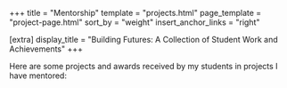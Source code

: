 +++
title = "Mentorship"
template = "projects.html"
page_template = "project-page.html"
sort_by = "weight"
insert_anchor_links = "right"

[extra]
display_title = "Building Futures: A Collection of Student Work and Achievements"
+++

Here are some projects and awards received by my students in projects I have mentored:
